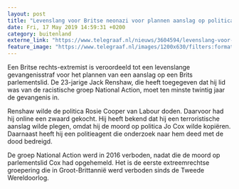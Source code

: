 ```yaml
---
layout: post
title: "Levenslang voor Britse neonazi voor plannen aanslag op politica"
date: Fri, 17 May 2019 14:59:31 +0200
category: buitenland
externe_link: "https://www.telegraaf.nl/nieuws/3604594/levenslang-voor-britse-neonazi-voor-plannen-aanslag-op-politica"
feature_image: "https://www.telegraaf.nl/images/1200x630/filters:format(jpeg):quality(80)/cdn-kiosk-api.telegraaf.nl/84db90c0-78a9-11e9-add9-02c309bc01c1.jpg"
---
```


<p class="intro">Een Britse rechts-extremist is veroordeeld tot een levenslange gevangenisstraf voor het plannen van een aanslag op een Brits parlementslid. De 23-jarige Jack Renshaw, die heeft toegegeven dat hij lid was van de racistische groep National Action, moet ten minste twintig jaar de gevangenis in.</p> <p>Renshaw wilde de politica Rosie Cooper van Labour doden. Daarvoor had hij online een zwaard gekocht. Hij heeft bekend dat hij een terroristische aanslag wilde plegen, omdat hij de moord op politica Jo Cox wilde kopiëren. Daarnaast heeft hij een politieagent die onderzoek naar hem deed met de dood bedreigd.</p><p>De groep National Action werd in 2016 verboden, nadat die de moord op parlementslid Cox had opgehemeld. Het is de eerste extreemrechtse groepering die in Groot-Brittannië werd verboden sinds de Tweede Wereldoorlog.</p>
